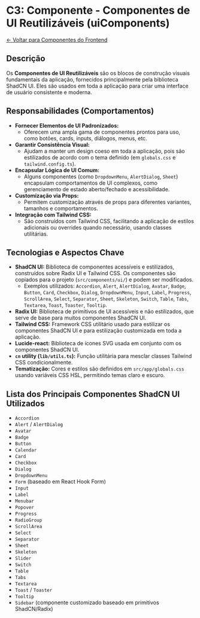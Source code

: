 
# C3: Componente - Componentes de UI Reutilizáveis (uiComponents)

[<- Voltar para Componentes do Frontend](./../01-frontend-app-components.md)

## Descrição

Os **Componentes de UI Reutilizáveis** são os blocos de construção visuais fundamentais da aplicação, fornecidos principalmente pela biblioteca ShadCN UI. Eles são usados em toda a aplicação para criar uma interface de usuário consistente e moderna.

## Responsabilidades (Comportamentos)

*   **Fornecer Elementos de UI Padronizados:**
    *   Oferecem uma ampla gama de componentes prontos para uso, como botões, cards, inputs, diálogos, menus, etc.
*   **Garantir Consistência Visual:**
    *   Ajudam a manter um design coeso em toda a aplicação, pois são estilizados de acordo com o tema definido (em `globals.css` e `tailwind.config.ts`).
*   **Encapsular Lógica de UI Comum:**
    *   Alguns componentes (como `DropdownMenu`, `AlertDialog`, `Sheet`) encapsulam comportamentos de UI complexos, como gerenciamento de estado aberto/fechado e acessibilidade.
*   **Customização via Props:**
    *   Permitem customização através de props para diferentes variantes, tamanhos e comportamentos.
*   **Integração com Tailwind CSS:**
    *   São construídos com Tailwind CSS, facilitando a aplicação de estilos adicionais ou overrides quando necessário, usando classes utilitárias.

## Tecnologias e Aspectos Chave

*   **ShadCN UI:** Biblioteca de componentes acessíveis e estilizados, construídos sobre Radix UI e Tailwind CSS. Os componentes são copiados para o projeto (`src/components/ui/`) e podem ser modificados.
    *   Exemplos utilizados: `Accordion`, `Alert`, `AlertDialog`, `Avatar`, `Badge`, `Button`, `Card`, `Checkbox`, `Dialog`, `DropdownMenu`, `Input`, `Label`, `Progress`, `ScrollArea`, `Select`, `Separator`, `Sheet`, `Skeleton`, `Switch`, `Table`, `Tabs`, `Textarea`, `Toast`, `Toaster`, `Tooltip`.
*   **Radix UI:** Biblioteca de primitivos de UI acessíveis e não estilizados, que serve de base para muitos componentes ShadCN UI.
*   **Tailwind CSS:** Framework CSS utilitário usado para estilizar os componentes ShadCN UI e para estilização customizada em toda a aplicação.
*   **Lucide-react:** Biblioteca de ícones SVG usada em conjunto com os componentes ShadCN UI.
*   **`cn` utility (`lib/utils.ts`):** Função utilitária para mesclar classes Tailwind CSS condicionalmente.
*   **Tematização:** Cores e estilos são definidos em `src/app/globals.css` usando variáveis CSS HSL, permitindo temas claro e escuro.

## Lista dos Principais Componentes ShadCN UI Utilizados

*   `Accordion`
*   `Alert` / `AlertDialog`
*   `Avatar`
*   `Badge`
*   `Button`
*   `Calendar`
*   `Card`
*   `Checkbox`
*   `Dialog`
*   `DropdownMenu`
*   `Form` (baseado em React Hook Form)
*   `Input`
*   `Label`
*   `Menubar`
*   `Popover`
*   `Progress`
*   `RadioGroup`
*   `ScrollArea`
*   `Select`
*   `Separator`
*   `Sheet`
*   `Skeleton`
*   `Slider`
*   `Switch`
*   `Table`
*   `Tabs`
*   `Textarea`
*   `Toast` / `Toaster`
*   `Tooltip`
*   `Sidebar` (componente customizado baseado em primitivos ShadCN/Radix)
